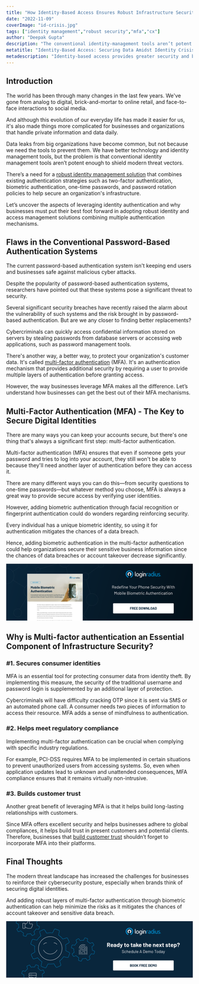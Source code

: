 ```yaml
---
title: "How Identity-Based Access Ensures Robust Infrastructure Security Amidst the Growing Identity Crisis?"
date: "2022-11-09"
coverImage: "id-crisis.jpg"
tags: ["identity management","robust security","mfa","cx"]
author: "Deepak Gupta"
description: "The conventional identity-management tools aren’t potent enough to shield modern threat vectors. There’s a need for a robust identity management solution that combines existing authentication strategies such as two-factor authentication, biometrics, one-time passwords etc. to help secure an organization's infrastructure."
metatitle: "Identity-Based Access: Securing Data Amidst Identity Crisis"
metadescription: "Identity-based access provides greater security and builds customer trust amid the growing identity crisis. Learn how identity management can help."
---
```


## Introduction

The world has been through many changes in the last few years. We've gone from analog to digital, brick-and-mortar to online retail, and face-to-face interactions to social media. 

And although this evolution of our everyday life has made it easier for us, it's also made things more complicated for businesses and organizations that handle private information and data daily. 

Data leaks from big organizations have become common, but not because we need the tools to prevent them. We have better technology and identity management tools, but the problem is that conventional identity management tools aren’t potent enough to shield modern threat vectors. 

There’s a need for a [robust identity management solution](https://www.loginradius.com/) that combines existing authentication strategies such as two-factor authentication, biometric authentication, one-time passwords, and password rotation policies to help secure an organization's infrastructure.

Let’s uncover the aspects of leveraging identity authentication and why businesses must put their best foot forward in adopting robust identity and access management solutions combining multiple authentication mechanisms. 


## Flaws in the Conventional Password-Based Authentication Systems

The current password-based authentication system isn't keeping end users and businesses safe against malicious cyber attacks. 

Despite the popularity of password-based authentication systems, researchers have pointed out that these systems pose a significant threat to security. 

Several significant security breaches have recently raised the alarm about the vulnerability of such systems and the risk brought in by password-based authentication. But are we any closer to finding better replacements?

Cybercriminals can quickly access confidential information stored on servers by stealing passwords from database servers or accessing web applications, such as password management tools. 

There's another way, a better way, to protect your organization's customer data. It's called [multi-factor authentication](https://www.loginradius.com/multi-factor-authentication/) (MFA). It's an authentication mechanism that provides additional security by requiring a user to provide multiple layers of authentication before granting access.

However, the way businesses leverage MFA makes all the difference. Let’s understand how businesses can get the best out of their MFA mechanisms. 

## Multi-Factor Authentication (MFA) - The Key to Secure Digital Identities 

There are many ways you can keep your accounts secure, but there's one thing that's always a significant first step: multi-factor authentication.

Multi-factor authentication (MFA) ensures that even if someone gets your password and tries to log into your account, they still won't be able to because they'll need another layer of authentication before they can access it.

There are many different ways you can do this—from security questions to one-time passwords—but whatever method you choose, MFA is always a great way to provide secure access by verifying user identities.

However, adding biometric authentication through facial recognition or fingerprint authentication could do wonders regarding reinforcing security. 

Every individual has a unique biometric identity, so using it for authentication mitigates the chances of a data breach. 

Hence, adding biometric authentication in the multi-factor authentication could help organizations secure their sensitive business information since the chances of data breaches or account takeover decrease significantly. 

[![DS-mob-bio-auth](DS-mob-bio-auth.png)](https://www.loginradius.com/resource/mobile-biometric-authentication-datasheet)

## Why is Multi-factor authentication an Essential Component of Infrastructure Security?

### #1. Secures consumer identities 

MFA is an essential tool for protecting consumer data from identity theft. By implementing this measure, the security of the traditional username and password login is supplemented by an additional layer of protection. 

Cybercriminals will have difficulty cracking OTP since it is sent via SMS or an automated phone call. A consumer needs two pieces of information to access their resource. MFA adds a sense of mindfulness to authentication.


### #2. Helps meet regulatory compliance

Implementing multi-factor authentication can be crucial when complying with specific industry regulations. 

For example, PCI-DSS requires MFA to be implemented in certain situations to prevent unauthorized users from accessing systems. So, even when application updates lead to unknown and unattended consequences, MFA compliance ensures that it remains virtually non-intrusive.

### #3. Builds customer trust 

Another great benefit of leveraging MFA is that it helps build long-lasting relationships with customers. 

Since MFA offers excellent security and helps businesses adhere to global compliances, it helps build trust in present customers and potential clients. Therefore, businesses that [build customer trust](https://blog.loginradius.com/identity/loginradius-creates-trusted-digital-experience/) shouldn’t forget to incorporate MFA into their platforms. 

## Final Thoughts

The modern threat landscape has increased the challenges for businesses to reinforce their cybersecurity posture, especially when brands think of securing digital identities. 

And adding robust layers of multi-factor authentication through biometric authentication can help minimize the risks as it mitigates the chances of account takeover and sensitive data breach. 



[![LoginRadius Book a Demo](../../assets/book-a-demo-loginradius.png)](https://www.loginradius.com/book-a-demo/)
